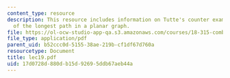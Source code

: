 ```yaml
---
content_type: resource
description: This resource includes information on Tutte's counter example, and length
  of the longest path in a planar graph.
file: https://ol-ocw-studio-app-qa.s3.amazonaws.com/courses/18-315-combinatorial-theory-introduction-to-graph-theory-extremal-and-enumerative-combinatorics-spring-2005/17d0728d880db15d92695ddb67aeb44a_lec19.pdf
file_type: application/pdf
parent_uid: b52ccc0d-5155-38ae-219b-cf1df67d760a
resourcetype: Document
title: lec19.pdf
uid: 17d0728d-880d-b15d-9269-5ddb67aeb44a
---
```

